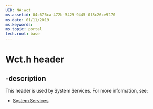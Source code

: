 ```yaml
---
UID: NA:wct
ms.assetid: 04c676ca-472b-3429-9445-0f8c26ce9170
ms.date: 01/11/2019
ms.keywords: 
ms.topic: portal
tech.root: base
---
```


# Wct.h header


## -description


This header is used by System Services. For more information, see:

- [System Services](../_base/index.md)

